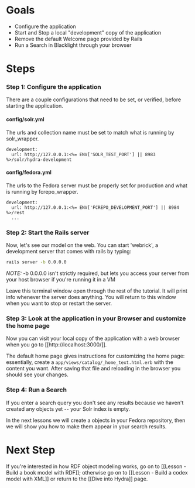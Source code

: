 # Goals
* Configure the application
* Start and Stop a local "development" copy of the application
* Remove the default Welcome page provided by Rails
* Run a Search in Blacklight through your browser

# Steps

### Step 1: Configure the application

There are a couple configurations that need to be set, or verified, before starting the application. 

#### config/solr.yml
The urls and collection name must be set to match what is running by solr_wrapper.
``` 
development:
  url: http://127.0.0.1:<%= ENV['SOLR_TEST_PORT'] || 8983 %>/solr/hydra-development
```

#### config/fedora.yml
The urls to the Fedora server must be properly set for production and what is running by fcrepo_wrapper.
```
development:
  url: http://127.0.0.1:<%= ENV['FCREPO_DEVELOPMENT_PORT'] || 8984 %>/rest
  ...
```

### Step 2: Start the Rails server

Now, let's see our model on the web.  You can start 'webrick', a development server that comes with rails by typing:

```bash
rails server -b 0.0.0.0
```

>
*NOTE:* -b 0.0.0.0 isn't strictly required, but lets you access your server from your host browser if you're running it in a VM
>

Leave this terminal window open through the rest of the tutorial.  It will print info whenever the server does anything.  You will return to this window when you want to stop or restart the server.

### Step 3: Look at the application in your Browser and customize the home page

Now you can visit your local copy of the application with a web browser when you go to [[http://localhost:3000/]].

The default home page gives instructions for customizing the home page: essentially, create a ```app/views/catalog/_home_text.html.erb``` with the content you want. After saving that file and reloading in the browser you should see your changes.
 
### Step 4: Run a Search

If you enter a search query you don't see any results because we haven't created any objects yet -- your Solr index is empty.

In the next lessons we will create a objects in your Fedora repository, then we will show you how to make them appear in your search results.

# Next Step
If you're interested in how RDF object modeling works, go on to [[Lesson - Build a book model with RDF]]; otherwise go on to [[Lesson - Build a codex model with XML]] or return to the [[Dive into Hydra]] page.